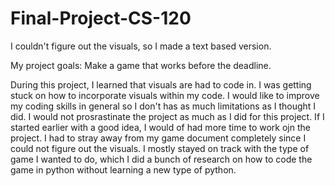 # Final-Project-CS-120

I couldn't figure out the visuals, so I made a text based version.

My project goals: Make a game that works before the deadline.

During this project, I learned that visuals are had to code in. I was getting stuck on how to incorporate visuals within my code. I would like to improve my coding skills in general so I don't has as much limitations as I thought I did. I would not prosrastinate the project as much as I did for this project. If I started earlier with a good idea, I would of had more time to work ojn the project. I had to stray away from my game document completely since I could not figure out the visuals. I mostly stayed on track with the type of game I wanted to do, which I did a bunch of research on how to code the game in python without learning a new type of python.
